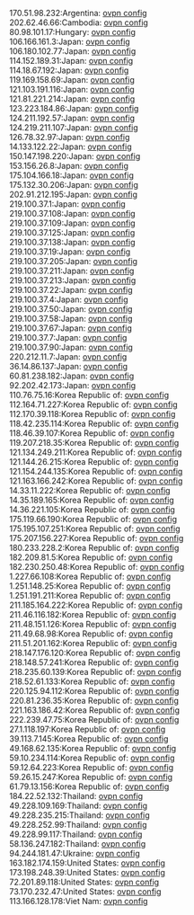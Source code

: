170.51.98.232:Argentina: [ovpn config](vpn/170_51_98_232.ovpn)  
202.62.46.66:Cambodia: [ovpn config](vpn/202_62_46_66.ovpn)  
80.98.101.17:Hungary: [ovpn config](vpn/80_98_101_17.ovpn)  
106.166.161.3:Japan: [ovpn config](vpn/106_166_161_3.ovpn)  
106.180.102.77:Japan: [ovpn config](vpn/106_180_102_77.ovpn)  
114.152.189.31:Japan: [ovpn config](vpn/114_152_189_31.ovpn)  
114.18.67.192:Japan: [ovpn config](vpn/114_18_67_192.ovpn)  
119.169.158.69:Japan: [ovpn config](vpn/119_169_158_69.ovpn)  
121.103.191.116:Japan: [ovpn config](vpn/121_103_191_116.ovpn)  
121.81.221.214:Japan: [ovpn config](vpn/121_81_221_214.ovpn)  
123.223.184.86:Japan: [ovpn config](vpn/123_223_184_86.ovpn)  
124.211.192.57:Japan: [ovpn config](vpn/124_211_192_57.ovpn)  
124.219.211.107:Japan: [ovpn config](vpn/124_219_211_107.ovpn)  
126.78.32.97:Japan: [ovpn config](vpn/126_78_32_97.ovpn)  
14.133.122.22:Japan: [ovpn config](vpn/14_133_122_22.ovpn)  
150.147.198.220:Japan: [ovpn config](vpn/150_147_198_220.ovpn)  
153.156.26.8:Japan: [ovpn config](vpn/153_156_26_8.ovpn)  
175.104.166.18:Japan: [ovpn config](vpn/175_104_166_18.ovpn)  
175.132.30.206:Japan: [ovpn config](vpn/175_132_30_206.ovpn)  
202.91.212.195:Japan: [ovpn config](vpn/202_91_212_195.ovpn)  
219.100.37.1:Japan: [ovpn config](vpn/219_100_37_1.ovpn)  
219.100.37.108:Japan: [ovpn config](vpn/219_100_37_108.ovpn)  
219.100.37.109:Japan: [ovpn config](vpn/219_100_37_109.ovpn)  
219.100.37.125:Japan: [ovpn config](vpn/219_100_37_125.ovpn)  
219.100.37.138:Japan: [ovpn config](vpn/219_100_37_138.ovpn)  
219.100.37.19:Japan: [ovpn config](vpn/219_100_37_19.ovpn)  
219.100.37.205:Japan: [ovpn config](vpn/219_100_37_205.ovpn)  
219.100.37.211:Japan: [ovpn config](vpn/219_100_37_211.ovpn)  
219.100.37.213:Japan: [ovpn config](vpn/219_100_37_213.ovpn)  
219.100.37.22:Japan: [ovpn config](vpn/219_100_37_22.ovpn)  
219.100.37.4:Japan: [ovpn config](vpn/219_100_37_4.ovpn)  
219.100.37.50:Japan: [ovpn config](vpn/219_100_37_50.ovpn)  
219.100.37.58:Japan: [ovpn config](vpn/219_100_37_58.ovpn)  
219.100.37.67:Japan: [ovpn config](vpn/219_100_37_67.ovpn)  
219.100.37.7:Japan: [ovpn config](vpn/219_100_37_7.ovpn)  
219.100.37.90:Japan: [ovpn config](vpn/219_100_37_90.ovpn)  
220.212.11.7:Japan: [ovpn config](vpn/220_212_11_7.ovpn)  
36.14.86.137:Japan: [ovpn config](vpn/36_14_86_137.ovpn)  
60.81.238.182:Japan: [ovpn config](vpn/60_81_238_182.ovpn)  
92.202.42.173:Japan: [ovpn config](vpn/92_202_42_173.ovpn)  
110.76.75.16:Korea Republic of: [ovpn config](vpn/110_76_75_16.ovpn)  
112.164.71.227:Korea Republic of: [ovpn config](vpn/112_164_71_227.ovpn)  
112.170.39.118:Korea Republic of: [ovpn config](vpn/112_170_39_118.ovpn)  
118.42.235.114:Korea Republic of: [ovpn config](vpn/118_42_235_114.ovpn)  
118.46.39.107:Korea Republic of: [ovpn config](vpn/118_46_39_107.ovpn)  
119.207.218.35:Korea Republic of: [ovpn config](vpn/119_207_218_35.ovpn)  
121.134.249.211:Korea Republic of: [ovpn config](vpn/121_134_249_211.ovpn)  
121.144.26.215:Korea Republic of: [ovpn config](vpn/121_144_26_215.ovpn)  
121.154.244.135:Korea Republic of: [ovpn config](vpn/121_154_244_135.ovpn)  
121.163.166.242:Korea Republic of: [ovpn config](vpn/121_163_166_242.ovpn)  
14.33.11.222:Korea Republic of: [ovpn config](vpn/14_33_11_222.ovpn)  
14.35.189.165:Korea Republic of: [ovpn config](vpn/14_35_189_165.ovpn)  
14.36.221.105:Korea Republic of: [ovpn config](vpn/14_36_221_105.ovpn)  
175.119.66.190:Korea Republic of: [ovpn config](vpn/175_119_66_190.ovpn)  
175.195.107.251:Korea Republic of: [ovpn config](vpn/175_195_107_251.ovpn)  
175.207.156.227:Korea Republic of: [ovpn config](vpn/175_207_156_227.ovpn)  
180.233.228.2:Korea Republic of: [ovpn config](vpn/180_233_228_2.ovpn)  
182.209.81.5:Korea Republic of: [ovpn config](vpn/182_209_81_5.ovpn)  
182.230.250.48:Korea Republic of: [ovpn config](vpn/182_230_250_48.ovpn)  
1.227.66.108:Korea Republic of: [ovpn config](vpn/1_227_66_108.ovpn)  
1.251.148.25:Korea Republic of: [ovpn config](vpn/1_251_148_25.ovpn)  
1.251.191.211:Korea Republic of: [ovpn config](vpn/1_251_191_211.ovpn)  
211.185.164.222:Korea Republic of: [ovpn config](vpn/211_185_164_222.ovpn)  
211.46.116.182:Korea Republic of: [ovpn config](vpn/211_46_116_182.ovpn)  
211.48.151.126:Korea Republic of: [ovpn config](vpn/211_48_151_126.ovpn)  
211.49.68.98:Korea Republic of: [ovpn config](vpn/211_49_68_98.ovpn)  
211.51.201.162:Korea Republic of: [ovpn config](vpn/211_51_201_162.ovpn)  
218.147.176.120:Korea Republic of: [ovpn config](vpn/218_147_176_120.ovpn)  
218.148.57.241:Korea Republic of: [ovpn config](vpn/218_148_57_241.ovpn)  
218.235.60.139:Korea Republic of: [ovpn config](vpn/218_235_60_139.ovpn)  
218.52.61.133:Korea Republic of: [ovpn config](vpn/218_52_61_133.ovpn)  
220.125.94.112:Korea Republic of: [ovpn config](vpn/220_125_94_112.ovpn)  
220.81.236.35:Korea Republic of: [ovpn config](vpn/220_81_236_35.ovpn)  
221.163.186.42:Korea Republic of: [ovpn config](vpn/221_163_186_42.ovpn)  
222.239.47.75:Korea Republic of: [ovpn config](vpn/222_239_47_75.ovpn)  
27.1.118.197:Korea Republic of: [ovpn config](vpn/27_1_118_197.ovpn)  
39.113.7.145:Korea Republic of: [ovpn config](vpn/39_113_7_145.ovpn)  
49.168.62.135:Korea Republic of: [ovpn config](vpn/49_168_62_135.ovpn)  
59.10.234.114:Korea Republic of: [ovpn config](vpn/59_10_234_114.ovpn)  
59.12.64.223:Korea Republic of: [ovpn config](vpn/59_12_64_223.ovpn)  
59.26.15.247:Korea Republic of: [ovpn config](vpn/59_26_15_247.ovpn)  
61.79.13.156:Korea Republic of: [ovpn config](vpn/61_79_13_156.ovpn)  
184.22.52.132:Thailand: [ovpn config](vpn/184_22_52_132.ovpn)  
49.228.109.169:Thailand: [ovpn config](vpn/49_228_109_169.ovpn)  
49.228.235.215:Thailand: [ovpn config](vpn/49_228_235_215.ovpn)  
49.228.252.99:Thailand: [ovpn config](vpn/49_228_252_99.ovpn)  
49.228.99.117:Thailand: [ovpn config](vpn/49_228_99_117.ovpn)  
58.136.247.182:Thailand: [ovpn config](vpn/58_136_247_182.ovpn)  
94.244.181.47:Ukraine: [ovpn config](vpn/94_244_181_47.ovpn)  
163.182.174.159:United States: [ovpn config](vpn/163_182_174_159.ovpn)  
173.198.248.39:United States: [ovpn config](vpn/173_198_248_39.ovpn)  
72.201.89.118:United States: [ovpn config](vpn/72_201_89_118.ovpn)  
73.170.232.47:United States: [ovpn config](vpn/73_170_232_47.ovpn)  
113.166.128.178:Viet Nam: [ovpn config](vpn/113_166_128_178.ovpn)  
